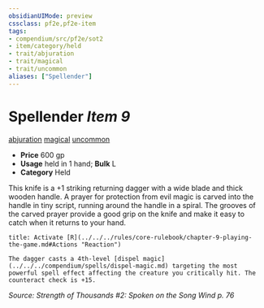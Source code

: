 ```yaml
---
obsidianUIMode: preview
cssclass: pf2e,pf2e-item
tags:
- compendium/src/pf2e/sot2
- item/category/held
- trait/abjuration
- trait/magical
- trait/uncommon
aliases: ["Spellender"]
---
```

# Spellender *Item 9*  
[abjuration](../../../rules/traits/abjuration.md)  [magical](../../../rules/traits/magical.md)  [uncommon](../../../rules/traits/uncommon.md)  

- **Price** 600 gp
- **Usage** held in 1 hand; **Bulk** L
- **Category** Held

This knife is a +1 striking returning dagger with a wide blade and thick wooden handle. A prayer for protection from evil magic is carved into the handle in tiny script, running around the handle in a spiral. The grooves of the carved prayer provide a good grip on the knife and make it easy to catch when it returns to your hand.

```ad-embed-ability
title: Activate [R](../../../rules/core-rulebook/chapter-9-playing-the-game.md#Actions "Reaction")

The dagger casts a 4th-level [dispel magic](../../../compendium/spells/dispel-magic.md) targeting the most powerful spell effect affecting the creature you critically hit. The counteract check is +15.
```

*Source: Strength of Thousands #2: Spoken on the Song Wind p. 76*
